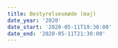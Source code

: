 ```yaml
---
title: Bestyrelsesmøde (maj)
date_year: '2020'
date_start: '2020-05-11T19:30:00'
date_end: '2020-05-11T21:30:00'
---
```


